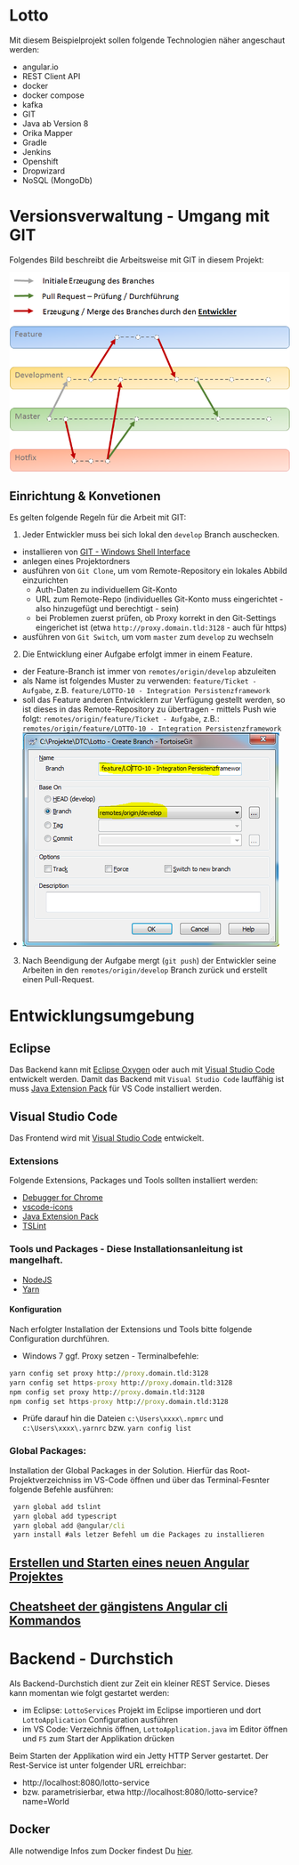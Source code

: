 # Lotto
Mit diesem Beispielprojekt sollen folgende Technologien näher angeschaut werden:

* angular.io
* REST Client API
* docker
* docker compose
* kafka
* GIT
* Java ab Version 8
* Orika Mapper
* Gradle
* Jenkins
* Openshift
* Dropwizard
* NoSQL (MongoDb)

# Versionsverwaltung - Umgang mit GIT
Folgendes Bild beschreibt die Arbeitsweise mit GIT in diesem Projekt:

![GIT Branches](doc/git.png "GIT Branches")

## Einrichtung & Konvetionen
Es gelten folgende Regeln für die Arbeit mit GIT:
1. Jeder Entwickler muss bei sich lokal den `develop` Branch auschecken.
  - installieren von [GIT - Windows Shell Interface](https://tortoisegit.org/download/)
  - anlegen eines Projektordners
  - ausführen von `Git Clone`, um vom Remote-Repository ein lokales Abbild einzurichten
    - Auth-Daten zu individuellem Git-Konto
    - URL zum Remote-Repo (individuelles Git-Konto muss eingerichtet - also hinzugefügt und berechtigt - sein)
    - bei Problemen zuerst prüfen, ob Proxy korrekt in den Git-Settings eingerichet ist (etwa `http://proxy.domain.tld:3128` - auch für https)
  - ausführen von `Git Switch`, um vom `master` zum `develop` zu wechseln
2. Die Entwicklung einer Aufgabe erfolgt immer in einem Feature.
  - der Feature-Branch ist immer von `remotes/origin/develop` abzuleiten
  - als Name ist folgendes Muster zu verwenden: `feature/Ticket - Aufgabe`, z.B. `feature/LOTTO-10 - Integration Persistenzframework`
  - soll das Feature anderen Entwicklern zur Verfügung gestellt werden, so ist dieses in das Remote-Repository zu übertragen - mittels Push wie folgt: `remotes/origin/feature/Ticket - Aufgabe`, z.B.: `remotes/origin/feature/LOTTO-10 - Integration Persistenzframework` 
  - ![GIT Branches](doc/create_feature.png "GIT Branches")
3. Nach Beendigung der Aufgabe mergt (`git push`) der Entwickler seine Arbeiten in den `remotes/origin/develop` Branch zurück und erstellt einen Pull-Request.

# Entwicklungsumgebung

## Eclipse
Das Backend kann mit [Eclipse Oxygen](http://www.eclipse.org/downloads/download.php?file=/technology/epp/downloads/release/oxygen/2/eclipse-java-oxygen-2-win32-x86_64.zip "Zum Download") oder auch mit [Visual Studio Code](https://code.visualstudio.com/download "Zum Download") entwickelt werden. Damit das Backend mit `Visual Studio Code` lauffähig ist muss [Java Extension Pack](https://code.visualstudio.com/docs/java/extensions "Zum Download") für VS Code installiert werden.

## Visual Studio Code
Das Frontend wird mit [Visual Studio Code](https://code.visualstudio.com/download "Zum Download") entwickelt.

### Extensions
Folgende Extensions, Packages und Tools sollten installiert werden:
* [Debugger for Chrome](https://marketplace.visualstudio.com/items?itemName=msjsdiag.debugger-for-chrome)
* [vscode-icons](https://marketplace.visualstudio.com/items?itemName=robertohuertasm.vscode-icons)
* [Java Extension Pack](https://marketplace.visualstudio.com/items?itemName=vscjava.vscode-java-pack)
* [TSLint](https://marketplace.visualstudio.com/items?itemName=eg2.tslint)

### Tools und Packages - Diese Installationsanleitung ist mangelhaft.
* [NodeJS](https://nodejs.org/dist/v9.4.0/node-v9.4.0-x64.msi)
* [Yarn](https://yarnpkg.com/latest.msi)

#### Konfiguration
Nach erfolgter Installation der Extensions und Tools bitte folgende Configuration durchführen.
* Windows 7 ggf. Proxy setzen - Terminalbefehle:
```cmd
yarn config set proxy http://proxy.domain.tld:3128
yarn config set https-proxy http://proxy.domain.tld:3128
npm config set proxy http://proxy.domain.tld:3128
npm config set https-proxy http://proxy.domain.tld:3128
```
* Prüfe darauf hin die Dateien `c:\Users\xxxx\.npmrc` und `c:\Users\xxxx\.yarnrc` bzw. `yarn config list`

### Global Packages:
Installation der Global Packages in der Solution. Hierfür das Root-Projektverzeichniss im VS-Code öffnen und über das Terminal-Fesnter folgende Befehle ausführen:
```cmd
 yarn global add tslint
 yarn global add typescript
 yarn global add @angular/cli
 yarn install #als letzer Befehl um die Packages zu installieren
```

## [Erstellen und Starten eines neuen Angular Projektes](neuesProjekt.md)

 ## [Cheatsheet der gängistens Angular cli Kommandos](https://cli.angular.io/reference.pdf)

# Backend - Durchstich
Als Backend-Durchstich dient zur Zeit ein kleiner REST Service. Dieses kann momentan wie folgt gestartet werden:
- im Eclipse: `LottoServices` Projekt im Eclipse importieren und dort `LottoApplication` Configuration ausführen
- im VS Code: Verzeichnis öffnen, `LottoApplication.java` im Editor öffnen und `F5` zum Start der Applikation drücken

Beim Starten der Applikation wird ein Jetty HTTP Server gestartet. Der Rest-Service ist unter folgender URL erreichbar:
- http://localhost:8080/lotto-service
- bzw. parametrisierbar, etwa http://localhost:8080/lotto-service?name=World

## Docker
Alle notwendige Infos zum Docker findest Du [hier](docker/README.md).
